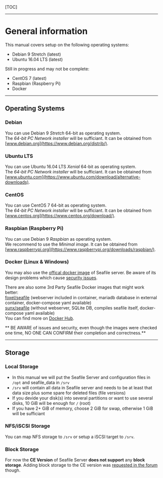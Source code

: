 [TOC]

---
# General information

This manual covers setup on the following operating systems:

* Debian 9 Stretch (latest)
* Ubuntu 16.04 LTS (latest)

Still in progress and may not be complete:

* CentOS 7 (latest)
* Raspbian (Raspberry Pi)
* Docker

---

## Operating Systems
### Debian
You can use Debian 9 *Stretch* 64-bit as operating system.  
The *64-bit PC Network installer* will be sufficiant. It can be obtained from [www.debian.org](https://www.debian.org/distrib/). 

### Ubuntu LTS
You can use Ubuntu 16.04 LTS *Xenial* 64-bit as operating system.  
The *64-bit PC Network installer* will be sufficiant. It can be obtained from [www.ubuntu.com](https://www.ubuntu.com/download/alternative-downloads). 

### CentOS
You can use CentOS 7 64-bit as operating system.  
The *64-bit PC Network installer* will be sufficiant. It can be obtained from [www.centos.org](https://www.centos.org/download/). 

### Raspbian (Raspberry Pi)
You can use  Debian 9 *Raspbian* as operating system.   
We recommend to use the *Minimal image*. It can be obtained from [www.raspberrypi.org](https://www.raspberrypi.org/downloads/raspbian/).

### Docker (Linux & Windows)
You may also use the [offical docker image](https://hub.docker.com/r/seafileltd/seafile/) of Seafile server. Be aware of its design problems which cause [security issues](https://forum.seafile.com/t/docker-migration/6732/4).  

There are also some 3rd Party Seafile Docker images that might work better:  
[foxel/seafile](https://hub.docker.com/r/foxel/seafile/) (webserver included in container, mariadb database in external container, docker-compose yaml available)  
[sunx/seafile](https://hub.docker.com/r/sunx/seafile/) (without webserver, SQLite DB, compiles seafile itself, docker-compose yaml available)  
You can find more on [Docker Hub](https://hub.docker.com).

** BE AWARE of issues and security, even though the images were checked one time, NO ONE CAN CONFIRM their completion and correctness.**

---

## Storage
### Local Storage

* In this manual we will put the Seafile Server and configuration files in `/opt` and seafile_data in `/srv`
* `/srv` will contain all data in Seafile server and needs to be at least that data size plus some spare for deleted files (file versions)
* If you devide your disk(s) into several partitions or want to use several disks, 10 GiB will be enough for `/` (root)
* If you have 2+ GiB of memory, choose 2 GiB for swap, otherwise 1 GiB will be sufficiant

### NFS/iSCSI Storage
You can map NFS storage to `/srv` or setup a iSCSI target to `/srv`.

### Block Storage
For now the **CE Version** of Seafile Server **does not support** any **block storage**. Adding block storage to the CE version was [requested in the forum](https://forum.seafile.com/t/add-s3-custom-base-bucket-option-make-available-to-ce/) though.
